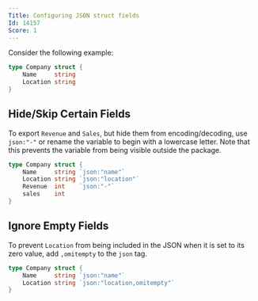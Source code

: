 ```yaml
---
Title: Configuring JSON struct fields
Id: 14157
Score: 1
---
```

Consider the following example:

```go
type Company struct {
    Name     string
    Location string
}
```

## Hide/Skip Certain Fields

To export `Revenue` and `Sales`, but hide them from encoding/decoding, use `json:"-"` or rename the variable to begin with a lowercase letter. Note that this prevents the variable from being visible outside the package.

```go
type Company struct {
    Name     string `json:"name"`
    Location string `json:"location"`
    Revenue  int    `json:"-"`
    sales    int
}
```

## Ignore Empty Fields

To prevent `Location` from being included in the JSON when it is set to its zero value, add `,omitempty` to the `json` tag.

```go
type Company struct {
    Name     string `json:"name"`
    Location string `json:"location,omitempty"`
}
```

